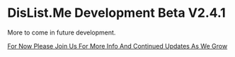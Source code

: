 # DisList.Me Development Beta V2.4.1

More to come in future development.<p>
[For Now Please Join Us For More Info And Continued Updates As We Grow](https://www.dislist.me/server/869599038545231882/join)